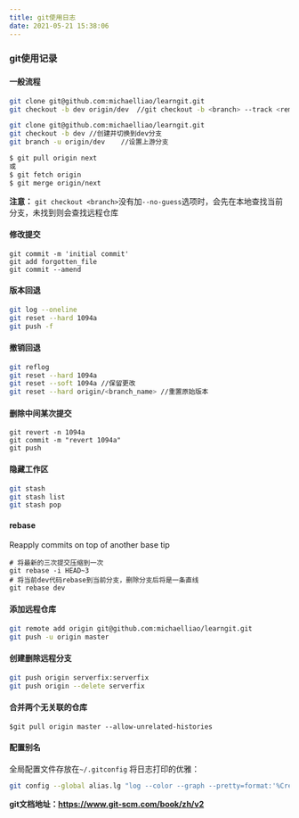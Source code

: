 ```yaml
---
title: git使用日志
date: 2021-05-21 15:38:06
---
```



### git使用记录

#### 一般流程

```bash
git clone git@github.com:michaelliao/learngit.git
git checkout -b dev origin/dev  //git checkout -b <branch> --track <remote>/<branch>
```
```bash
git clone git@github.com:michaelliao/learngit.git
git checkout -b dev //创建并切换到dev分支
git branch -u origin/dev	//设置上游分支
```
```bash
$ git pull origin next
或
$ git fetch origin
$ git merge origin/next
```

**注意：** `git checkout <branch>`没有加`--no-guess`选项时，会先在本地查找当前分支，未找到则会查找远程仓库

#### 修改提交
```
git commit -m 'initial commit'
git add forgotten_file
git commit --amend
```

#### 版本回退
```bash
git log --oneline
git reset --hard 1094a
git push -f
```

#### 撤销回退
```bash
git reflog
git reset --hard 1094a
git reset --soft 1094a //保留更改
git reset --hard origin/<branch_name> //重置原始版本
```

#### 删除中间某次提交
```bsah
git revert -n 1094a
git commit -m "revert 1094a"
git push
```

#### 隐藏工作区
```bash
git stash
git stash list
git stash pop
```

#### rebase
Reapply commits on top of another base tip
```
# 将最新的三次提交压缩到一次
git rebase -i HEAD~3
# 将当前dev代码rebase到当前分支，删除分支后将是一条直线
git rebase dev
```

#### 添加远程仓库
```bash
git remote add origin git@github.com:michaelliao/learngit.git
git push -u origin master
```

#### 创建删除远程分支
```bash
git push origin serverfix:serverfix
git push origin --delete serverfix
```

#### 合并两个无关联的仓库
```
$git pull origin master --allow-unrelated-histories
```

#### 配置别名
全局配置文件存放在`~/.gitconfig`
将日志打印的优雅：
```bash
git config --global alias.lg "log --color --graph --pretty=format:'%Cred%h%Creset -%C(yellow)%d%Creset %s %Cgreen(%cr) %C(bold blue)<%an>%Creset' --abbrev-commit"
```

**git文档地址：https://www.git-scm.com/book/zh/v2**

